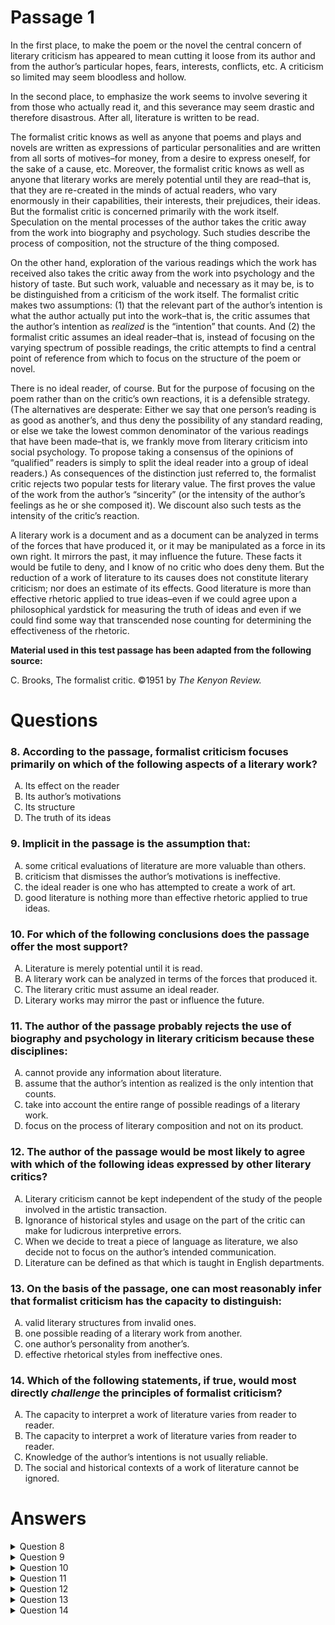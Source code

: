# Passage 1
In the first place, to make the poem or the novel the central concern of literary criticism has appeared to mean cutting it loose from its author and from the author’s particular hopes, fears, interests, conflicts, etc. A criticism so limited may seem bloodless and hollow.

In the second place, to emphasize the work seems to involve severing it from those who actually read it, and this severance may seem drastic and therefore disastrous. After all, literature is written to be read.

The formalist critic knows as well as anyone that poems and plays and novels are written as expressions of particular personalities and are written from all sorts of motives–for money, from a desire to express oneself, for the sake of a cause, etc. Moreover, the formalist critic knows as well as anyone that literary works are merely potential until they are read–that is, that they are re-created in the minds of actual readers, who vary enormously in their capabilities, their interests, their prejudices, their ideas. But the formalist critic is concerned primarily with the work itself. Speculation on the mental processes of the author takes the critic away from the work into biography and psychology. Such studies describe the process of composition, not the structure of the thing composed.

On the other hand, exploration of the various readings which the work has received also takes the critic away from the work into psychology and the history of taste. But such work, valuable and necessary as it may be, is to be distinguished from a criticism of the work itself. The formalist critic makes two assumptions: (1) that the relevant part of the author’s intention is what the author actually put into the work–that is, the critic assumes that the author’s intention as *realized* is the “intention” that counts. And (2) the formalist critic assumes an ideal reader–that is, instead of focusing on the varying spectrum of possible readings, the critic attempts to find a central point of reference from which to focus on the structure of the poem or novel.

There is no ideal reader, of course. But for the purpose of focusing on the poem rather than on the critic’s own reactions, it is a defensible strategy. (The alternatives are desperate: Either we say that one person’s reading is as good as another’s, and thus deny the possibility of any standard reading, or else we take the lowest common denominator of the various readings that have been made–that is, we frankly move from literary criticism into social psychology. To propose taking a consensus of the opinions of “qualified” readers is simply to split the ideal reader into a group of ideal readers.) As consequences of the distinction just referred to, the formalist critic rejects two popular tests for literary value. The first proves the value of the work from the author’s “sincerity” (or the intensity of the author’s feelings as he or she composed it). We discount also such tests as the intensity of the critic’s reaction.

A literary work is a document and as a document can be analyzed in terms of the forces that have produced it, or it may be manipulated as a force in its own right. It mirrors the past, it may influence the future. These facts it would be futile to deny, and I know of no critic who does deny them. But the reduction of a work of literature to its causes does not constitute literary criticism; nor does an estimate of its effects. Good literature is more than effective rhetoric applied to true ideas–even if we could agree upon a philosophical yardstick for measuring the truth of ideas and even if we could find some way that transcended nose counting for determining the effectiveness of the rhetoric.

**Material used in this test passage has been adapted from the following source:**

C. Brooks, The formalist critic. ©1951 by *The Kenyon Review.*

# Questions
### 8. According to the passage, formalist criticism focuses primarily on which of the following aspects of a literary work?
<ol type="A">
  <li>Its effect on the reader</li>
  <li>Its author’s motivations</li>
  <li>Its structure</li>
  <li>The truth of its ideas</li>
</ol>

### 9. Implicit in the passage is the assumption that:
<ol type="A">
  <li>some critical evaluations of literature are more valuable than others.</li>
  <li>criticism that dismisses the author’s motivations is ineffective.</li>
  <li>the ideal reader is one who has attempted to create a work of art.</li>
  <li>good literature is nothing more than effective rhetoric applied to true ideas.</li>
</ol>

### 10. For which of the following conclusions does the passage offer the most support?
<ol type="A">
  <li>Literature is merely potential until it is read.</li>
  <li>A literary work can be analyzed in terms of the forces that produced it.</li>
  <li>The literary critic must assume an ideal reader.</li>
  <li>Literary works may mirror the past or influence the future.</li>
</ol>

### 11. The author of the passage probably rejects the use of biography and psychology in literary criticism because these disciplines:
<ol type="A">
  <li>cannot provide any information about literature.</li>
  <li>assume that the author’s intention as realized is the only intention that counts.</li>
  <li>take into account the entire range of possible readings of a literary work.</li>
  <li>focus on the process of literary composition and not on its product.</li>
</ol>

### 12. The author of the passage would be most likely to agree with which of the following ideas expressed by other literary critics?
<ol type="A">
  <li>Literary criticism cannot be kept independent of the study of the people involved in the artistic transaction.</li>
  <li>Ignorance of historical styles and usage on the part of the critic can make for ludicrous interpretive errors.</li>
  <li>When we decide to treat a piece of language as literature, we also decide not to focus on the author’s intended communication.</li>
  <li>Literature can be defined as that which is taught in English departments.</li>
</ol>

### 13. On the basis of the passage, one can most reasonably infer that formalist criticism has the capacity to distinguish:
<ol type="A">
  <li>valid literary structures from invalid ones.</li>
  <li>one possible reading of a literary work from another.</li>
  <li>one author’s personality from another’s.</li>
  <li>effective rhetorical styles from ineffective ones.</li>
</ol>

### 14. Which of the following statements, if true, would most directly *challenge* the principles of formalist criticism?
<ol type="A">
  <li>The capacity to interpret a work of literature varies from reader to reader.</li>
  <li>The capacity to interpret a work of literature varies from reader to reader.</li>
  <li>Knowledge of the author’s intentions is not usually reliable.</li>
  <li>The social and historical contexts of a work of literature cannot be ignored.</li>
</ol>

# Answers
<details>
  <summary>Question 8</summary>
  <b>Solution</b>: The correct answer is <b>C</b>.

  <ol type="A">
    <li>The passage states that “instead of focusing on the varying spectrum of possible readings, the [formalist] critic attempts to find a central point of reference from which to focus on the structure of the poem or novel”.</li>
    <li>The passage argues that “speculation on the mental processes of the author [describes] the process of composition, not the structure of the thing composed” and therefore that “the reduction of a work of literature to its causes does not constitute literary criticism”.</li>
    <li>According to the passage, “the formalist critic is concerned primarily with the work itself . . . the structure of the thing composed”.</li>
    <li>The formalist critic’s stated concern with aesthetic criteria (see <i>rationale C</i>) implies less concern with the truthfulness of literary content, as does the assertion that “good literature is more than effective rhetoric applied to true ideas–even if we could agree upon a philosophical yardstick for measuring the truth of ideas”.</li>
  </ol>
</details>

<details>
  <summary>Question 9</summary>
  <b>Solution</b>: The correct answer is <b>A</b>.

  <ol type="A">
    <li>The assumption that critical evaluations focused on structural aspects of a work are more valuable than are those focused on its author or its readers is evident in the assertion that “the reduction of a work of literature to its causes does not constitute literary criticism; nor does an estimate of its effects”.</li>
    <li>In defending the decision by formalist critics not to speculate on the mental processes of authors, the passage states that “the formalist critic knows as well as anyone that poems and plays and novels are written as expressions of particular personalities and are written from all sorts of motives”. Neither this statement nor any in the passage suggests that criticism that disregards motivation is ineffective.</li>
    <li>Since the evocation of an ideal reader is only a strategy in the critic’s attempt to focus on the structure of a work rather than on the critic’s personal responses to it, the passage assumes no characteristics of the ideal reader.</li>
    <li>The statement that “good literature is more than effective rhetoric applied to true ideas” excludes this interpretation.</li>
  </ol>
</details>

<details>
  <summary>Question 10</summary>
  <b>Solution</b>: The correct answer is <b>C</b>.

  <ol type="A">
    <li>The statement that literary works are merely potential until they are read requires no support; it is a truism that “the formalist critic knows as well as anyone”.</li>
    <li>The conclusion that a literary work can be analyzed in terms of the forces that produced it is presented as self-evident, because it is true of any document.</li>
    <li>The need to evaluate literature from the perspective of an ideal reader, which is presented as one of two premises of formalist criticism, is supported by the argument that the alternatives are either to accept all interpretations as equally valid or to take as correct the most common opinion about a text. The passage author rejects both proposals for avoiding the assumption of an ideal reader as “desperate”–i.e., not true alternatives. The reasoning supporting this conclusion is that the first proposal would in effect simply split the ideal reader into a group of ideal readers, while the second would enter the area of social psychology–i.e., the consensus of responses to a work would reveal more about its readers than about its literary merit.</li>
    <li>No support is offered for the propositions that a literary work mirrors the past and it may influence the future. They are classified as “facts it would be futile to deny, and I know of no critic who does deny them”.</li>
  </ol>
</details>

<details>
  <summary>Question 11</summary>
  <b>Solution</b>: The correct answer is <b>D</b>.

  <ol type="A">
    <li>The passage author acknowledges that “such work [may be] valuable and necessary”. Implicitly, however, its value and necessity are the responsibility of biographers, historians, and psychologists, not of literary critics (see <i>rationale D</i>).</li>
    <li>According to the passage author, it is the formalist critic for whom the intention as realized–i.e., the finished work–is the only relevant consideration. Conversely, it is the proper role of biography and psychology to consider the intention within the author’s mind.</li>
    <li>The passage asserts that one alternative to an analysis of the poem itself is that “we take the lowest common denominator of the various readings that have been made–that is, we frankly move from literary criticism into social psychology”. This assertion does not reject psychology (biography is not at issue in this regard) because it might study the effects of literature on readers; it rejects this psychological approach for critics because it “does not constitute literary criticism”.</li>
    <li>To use biography in literary criticism would be to consider facts about an author’s life; to use psychology would be to speculate about the inner life of an author or of those who have commented on a literary work. The passage author contends that the application of either of these disciplines to an author is inappropriate for a literary critic because both “describe the process of composition, not the structure of the thing composed”. The argument against a critic’s using psychology to explore the various ways that readers have understood a work is that this investigation, too, “is to be distinguished from a criticism of the work itself”.</li>
  </ol>
</details>

<details>
  <summary>Question 12</summary>
  <b>Solution</b>: The correct answer is <b>C</b>.

  <ol type="A">
    <li>The passage argument for making “the poem or the novel the central concern of literary criticism” indicates that the passage author would disagree with the idea that literary criticism cannot be separated from the study of the people (presumably authors and readers) involved in the artistic transaction.</li>
    <li>The references in this response to historical writing styles and word usage as well as to the interpretation of the author’s intended meaning implicitly assume that these concerns are relevant to literary criticism. The passage author disputes this assumption and therefore would not accept concern over a critic’s interpretive errors due to ignorance of history as a valid issue.</li>
    <li>The declarations that “good literature is more than effective rhetoric applied to true ideas” and that “the relevant part of the author’s intention is what the author actually put into the work” imply the passage author’s agreement with the proposition that once a piece of language is classified as literature, its author’s intentions are of only peripheral interest.</li>
    <li>The passage indicates that literature includes “poems and plays and novels”, argues that it should be evaluated on the basis of its “structure”, acknowledges that “literary works are merely potential until they are read”, and asserts that “good literature is more than effective rhetoric applied to true ideas”. Beyond these hints, it does not define the concept <i>literature</i>, so the passage author’s response to the assertion that it is that which is taught in English departments cannot be inferred with justifiable confidence.</li>
  </ol>
</details>

<details>
  <summary>Question 13</summary>
  <b>Solution</b>: The correct answer is <b>A</b>.

  <ol type="A">
    <li>The passage theme that formalist criticism confines its analyses to the structure of literary works implies the existence of formal criteria that enable critics to distinguish valid from invalid structures.</li>
    <li>The question of whether formalist criticism has the capacity to distinguish possible interpretations of a literary work is meaningless if the passage argument is accepted because this ability is not relevant to criticism. “Instead of focusing on the varying spectrum of possible readings, the critic attempts to find a central point of reference”.</li>
    <li>The question of whether formalist criticism has the capacity to distinguish authors on the basis of their personalities is meaningless if the passage argument is accepted because this ability is not relevant to criticism. “The formalist critic knows as well as anyone that poems and plays and novels are written as expressions of particular personalities and are written from all sorts of motives [but] speculation on the mental processes of the author takes the critic away from the work into [other disciplines that] describe the process of composition, not the structure of the thing composed”.</li>
    <li>This response is moot for two reasons. First, the <i>effectiveness</i> dimension in literature can refer only to the effect of a work on its readers, not a legitimate concern for critics (see <i>rationale B</i>). Second, the response suggests that the term <i>rhetorical style</i> is equivalent to <i>literary style</i>, a dubious assumption if the passage argument is accepted, since “good literature is more than effective rhetoric applied to true ideas–even if we could find some way that transcended nose counting for determining the effectiveness of the rhetoric”.</li>
  </ol>
</details>

<details>
  <summary>Question 14</summary>
  <b>Solution</b>: The correct answer is <b>D</b>.

  <ol type="A">
    <li>This response is quoted verbatim from the passage statement that “the formalist critic knows as well as anyone that literary works are re-created in the minds of actual readers, who vary enormously in their capabilities, their interests, their prejudices, their ideas”.</li>
    <li>This assertion echoes the words used by the passage author in defending the formalist proposition that attention to either the causes or the effects of literature does not constitute literary criticism: “Good literature is more than effective rhetoric applied to true ideas”.</li>
    <li>The statement that knowledge of the author’s intentions is not usually reliable (implying that such knowledge is possible and sometimes is reliable) does not challenge the passage argument that such knowledge– “even if we could agree upon a philosophical yardstick for measuring the truth of ideas”–is not properly a concern of literary criticism (see <i>rationale D</i>).</li>
    <li>The passage states as a principle of formalist criticism that “the reduction of a work of literature to its causes does not constitute literary criticism”. Therefore a formalist critic does not indulge in “speculation on the mental processes of the author”. The assertion that the social and historical contexts of a work of literature cannot be ignored would directly challenge this principle, since it implies that attention to the social circumstances that formed the author’s mind provides information relevant to the critical analysis of the work of literature.</li>
  </ol>
</details>
